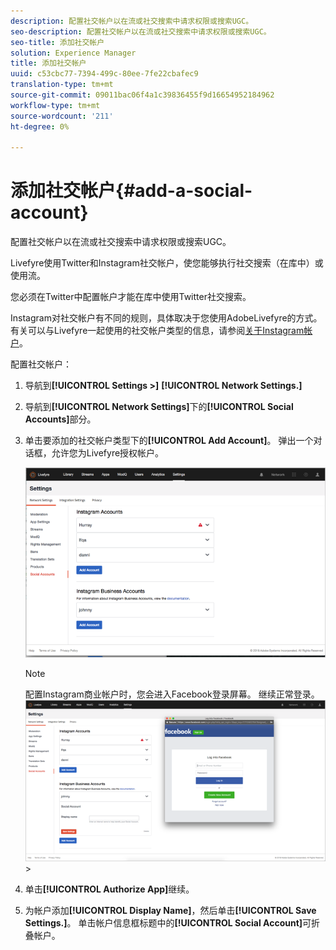 ```yaml
---
description: 配置社交帐户以在流或社交搜索中请求权限或搜索UGC。
seo-description: 配置社交帐户以在流或社交搜索中请求权限或搜索UGC。
seo-title: 添加社交帐户
solution: Experience Manager
title: 添加社交帐户
uuid: c53cbc77-7394-499c-80ee-7fe22cbafec9
translation-type: tm+mt
source-git-commit: 09011bac06f4a1c39836455f9d16654952184962
workflow-type: tm+mt
source-wordcount: '211'
ht-degree: 0%

---
```



# 添加社交帐户{#add-a-social-account}

配置社交帐户以在流或社交搜索中请求权限或搜索UGC。

Livefyre使用Twitter和Instagram社交帐户，使您能够执行社交搜索（在库中）或使用流。

您必须在Twitter中配置帐户才能在库中使用Twitter社交搜索。

Instagram对社交帐户有不同的规则，具体取决于您使用AdobeLivefyre的方式。 有关可以与Livefyre一起使用的社交帐户类型的信息，请参阅[关于Instagram帐户](/help/using/c-users-creating-accounts-with-studio-access/t-configure-social-accout-instagram/c-about-instagram-accounts.md#c_about_instagram_accounts)。

配置社交帐户：

1. 导航到&#x200B;**[!UICONTROL Settings >]** **[!UICONTROL Network Settings.]**
1. 导航到&#x200B;**[!UICONTROL Network Settings]**&#x200B;下的&#x200B;**[!UICONTROL Social Accounts]**&#x200B;部分。
1. 单击要添加的社交帐户类型下的&#x200B;**[!UICONTROL Add Account]**。 弹出一个对话框，允许您为Livefyre授权帐户。

   ![](assets/i_settings_social_insta.png)

   >[!NOTE]
   >
   >配置Instagram商业帐户时，您会进入Facebook登录屏幕。 继续正常登录。 ![](assets/i_insta_biz_facebook_dialog.png)   >

1. 单击&#x200B;**[!UICONTROL Authorize App]**&#x200B;继续。
1. 为帐户添加&#x200B;**[!UICONTROL Display Name]**，然后单击&#x200B;**[!UICONTROL Save Settings.]**。 单击帐户信息框标题中的&#x200B;**[!UICONTROL Social Account]**&#x200B;可折叠帐户。

